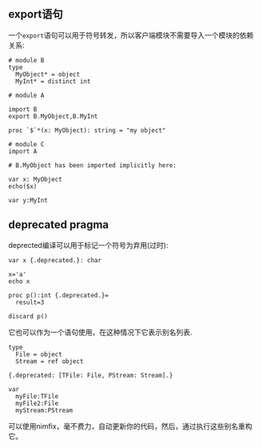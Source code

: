 ## export语句

一个`export`语句可以用于符号转发，所以客户端模块不需要导入一个模块的依赖关系:

```
# module B
type 
  MyObject* = object
  MyInt* = distinct int

```
```
# module A

import B
export B.MyObject,B.MyInt  

proc `$`*(x: MyObject): string = "my object"
```
```
# module C
import A

# B.MyObject has been imported implicitly here:

var x: MyObject
echo($x)

var y:MyInt
```

## deprecated pragma

deprected编译可以用于标记一个符号为弃用(过时):

```
var x {.deprecated.}: char

x='a'
echo x

proc p():int {.deprecated.}=
  result=3

discard p()
```

它也可以作为一个语句使用，在这种情况下它表示别名列表.

```
type
  File = object
  Stream = ref object

{.deprecated: [TFile: File, PStream: Stream].}

var 
  myFile:TFile
  myFile2:File
  myStream:PStream
```
可以使用nimfix，毫不费力，自动更新你的代码，然后，通过执行这些别名重构它。
